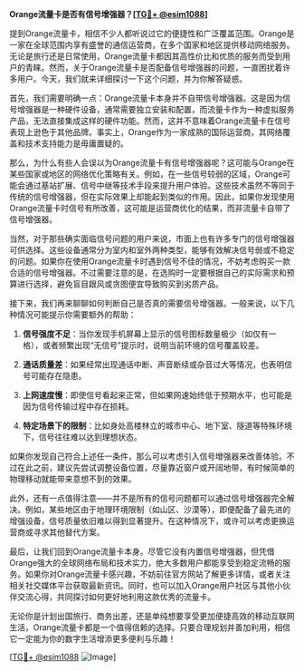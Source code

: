 **Orange流量卡是否有信号增强器？[[TG💪+ @esim1088](https://t.me/s/esim1088)]**

提到Orange流量卡，相信不少人都听说过它的便捷性和广泛覆盖范围。Orange是一家在全球范围内享有盛誉的通信运营商，在多个国家和地区提供移动网络服务。无论是旅行还是日常使用，Orange流量卡都因其高性价比和优质的服务而受到用户的青睐。然而，关于Orange流量卡是否配备信号增强器的问题，一直困扰着许多用户。今天，我们就来详细探讨一下这个问题，并为你解答疑惑。

首先，我们需要明确一点：Orange流量卡本身并不自带信号增强器。这是因为信号增强器是一种硬件设备，通常需要独立安装和配置，而流量卡作为一种虚拟服务产品，无法直接集成这样的硬件功能。然而，这并不意味着Orange流量卡在信号表现上逊色于其他品牌。事实上，Orange作为一家成熟的国际运营商，其网络覆盖和技术支持能力是毋庸置疑的。

那么，为什么有些人会误以为Orange流量卡有信号增强器呢？这可能与Orange在某些国家或地区的网络优化策略有关。例如，在一些信号较弱的区域，Orange可能会通过基站扩展、信号中继等技术手段来提升用户体验。这些技术虽然不等同于传统的信号增强器，但在实际效果上却能起到类似的作用。因此，如果你发现使用Orange流量卡时信号有所改善，这可能是运营商优化的结果，而非流量卡自带了信号增强器。

当然，对于那些确实面临信号问题的用户来说，市面上也有许多专门的信号增强器可供选择。这些设备通常分为室内和室外两种类型，能够有效解决信号弱或不稳定的问题。如果你在使用Orange流量卡时遇到信号不佳的情况，不妨考虑购买一款合适的信号增强器。不过需要注意的是，在选购时一定要根据自己的实际需求和预算进行选择，避免盲目跟风或贪图便宜导致购买到劣质产品。

接下来，我们再来聊聊如何判断自己是否真的需要信号增强器。一般来说，以下几种情况可能提示你需要额外的帮助：

1. **信号强度不足**：当你发现手机屏幕上显示的信号图标数量极少（如仅有一格），或者频繁出现“无信号”提示时，说明当前环境的信号覆盖较差。
   
2. **通话质量差**：如果经常出现通话中断、声音断续或杂音过大等情况，也表明信号可能存在隐患。

3. **上网速度慢**：即使信号看起来正常，但如果网速始终低于预期水平，也可能是因为信号传输过程中存在损耗。

4. **特定场景下的限制**：比如身处高楼林立的城市中心、地下室、隧道等特殊环境下，信号往往难以达到理想状态。

如果你发现自己符合上述任一条件，那么可以考虑引入信号增强器来改善体验。不过在此之前，建议先尝试调整设备位置，尽量靠近窗户或开阔地带，有时候简单的物理移动就能带来意想不到的效果。

此外，还有一点值得注意——并不是所有的信号问题都可以通过信号增强器完全解决。例如，某些地区由于地理环境限制（如山区、沙漠等），即便配备了最先进的增强设备，信号质量依旧难以得到显著提升。在这种情况下，或许可以考虑更换运营商或寻求其他替代方案。

最后，让我们回到Orange流量卡本身。尽管它没有内置信号增强器，但凭借Orange强大的全球网络布局和技术实力，绝大多数用户都能享受到稳定流畅的服务。如果你对Orange流量卡感兴趣，不妨前往官方网站了解更多详情，或者关注相关社交媒体平台获取最新资讯。同时，也可以加入Orange用户社区与其他小伙伴交流心得，共同探讨如何更好地利用这款优秀的流量卡。

无论你是计划出国旅行、商务出差，还是单纯想要享受更加便捷高效的移动互联网生活，Orange流量卡都是一个值得信赖的选择。只要合理规划并善加利用，相信它一定能为你的数字生活增添更多便利与乐趣！

[[TG💪+ @esim1088](https://t.me/s/esim1088) ![Image](https://i.postimg.cc/4NQfJmqS/Snipaste-2025-05-13-00-14-12.png)]